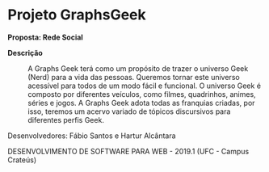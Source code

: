 # Projeto GraphsGeek

**Proposta: Rede Social**

**Descrição**
<dd>A Graphs Geek terá como um propósito de trazer o universo Geek (Nerd) para a vida das pessoas. Queremos tornar este universo acessível para todos de um modo fácil e funcional. O universo Geek é composto por diferentes veículos, como filmes, quadrinhos, animes, séries e jogos. A Graphs Geek adota todas as franquias criadas, por isso, teremos um acervo variado de tópicos discursivos para diferentes perfis Geek.</dd>

Desenvolvedores: Fábio Santos e Hartur Alcântara

DESENVOLVIMENTO DE SOFTWARE PARA WEB - 2019.1 (UFC - Campus Crateús)
